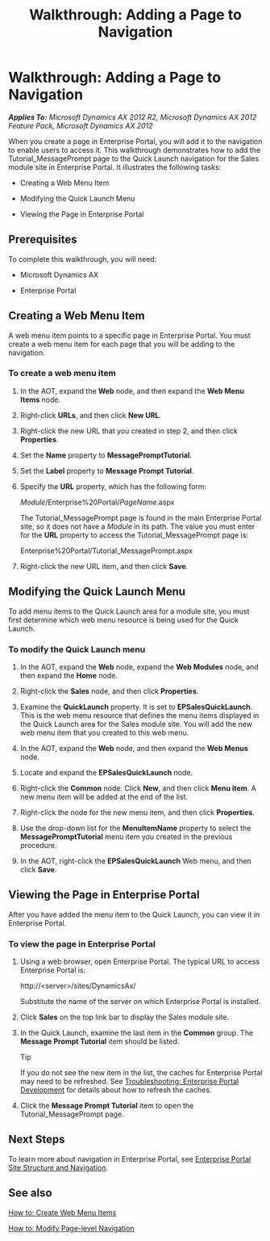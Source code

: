 ﻿---
title: 'Walkthrough: Adding a Page to Navigation'
TOCTitle: 'Walkthrough: Adding a Page to Navigation'
ms:assetid: bddd0978-688d-4edc-8dd0-c2888eadeed2
ms:mtpsurl: https://msdn.microsoft.com/en-us/library/Cc618510(v=AX.60)
ms:contentKeyID: 35246131
ms.date: 11/07/2012
mtps_version: v=AX.60
---

# Walkthrough: Adding a Page to Navigation 


_**Applies To:** Microsoft Dynamics AX 2012 R2, Microsoft Dynamics AX 2012 Feature Pack, Microsoft Dynamics AX 2012_

When you create a page in Enterprise Portal, you will add it to the navigation to enable users to access it. This walkthrough demonstrates how to add the Tutorial\_MessagePrompt page to the Quick Launch navigation for the Sales module site in Enterprise Portal. It illustrates the following tasks:

  - Creating a Web Menu Item

  - Modifying the Quick Launch Menu

  - Viewing the Page in Enterprise Portal

## Prerequisites

To complete this walkthrough, you will need:

  - Microsoft Dynamics AX

  - Enterprise Portal

## Creating a Web Menu Item

A web menu item points to a specific page in Enterprise Portal. You must create a web menu item for each page that you will be adding to the navigation.

### To create a web menu item

1.  In the AOT, expand the **Web** node, and then expand the **Web Menu Items** node.

2.  Right-click **URLs**, and then click **New URL**.

3.  Right-click the new URL that you created in step 2, and then click **Properties**.

4.  Set the **Name** property to **MessagePromptTutorial**.

5.  Set the **Label** property to **Message Prompt Tutorial**.

6.  Specify the **URL** property, which has the following form:
    
    *Module*/Enterprise%20Portal/*PageName*.aspx
    
    The Tutorial\_MessagePrompt page is found in the main Enterprise Portal site, so it does not have a *Module* in its path. The value you must enter for the **URL** property to access the Tutorial\_MessagePrompt page is:
    
    Enterprise%20Portal/Tutorial\_MessagePrompt.aspx

7.  Right-click the new URL item, and then click **Save**.

## Modifying the Quick Launch Menu

To add menu items to the Quick Launch area for a module site, you must first determine which web menu resource is being used for the Quick Launch.

### To modify the Quick Launch menu

1.  In the AOT, expand the **Web** node, expand the **Web Modules** node, and then expand the **Home** node.

2.  Right-click the **Sales** node, and then click **Properties**.

3.  Examine the **QuickLaunch** property. It is set to **EPSalesQuickLaunch**. This is the web menu resource that defines the menu items displayed in the Quick Launch area for the Sales module site. You will add the new web menu item that you created to this web menu.

4.  In the AOT, expand the **Web** node, and then expand the **Web Menus** node.

5.  Locate and expand the **EPSalesQuickLaunch** node.

6.  Right-click the **Common** node. Click **New**, and then click **Menu item**. A new menu item will be added at the end of the list.

7.  Right-click the node for the new menu item, and then click **Properties**.

8.  Use the drop-down list for the **MenuItemName** property to select the **MessagePromptTutorial** menu item you created in the previous procedure.

9.  In the AOT, right-click the **EPSalesQuickLaunch** Web menu, and then click **Save**.

## Viewing the Page in Enterprise Portal

After you have added the menu item to the Quick Launch, you can view it in Enterprise Portal.

### To view the page in Enterprise Portal

1.  Using a web browser, open Enterprise Portal. The typical URL to access Enterprise Portal is:
    
    http://\<server\>/sites/DynamicsAx/
    
    Substitute the name of the server on which Enterprise Portal is installed.

2.  Click **Sales** on the top link bar to display the Sales module site.

3.  In the Quick Launch, examine the last item in the **Common** group. The **Message Prompt Tutorial** item should be listed.
    

    > [!TIP]
    > <P>If you do not see the new item in the list, the caches for Enterprise Portal may need to be refreshed. See <A href="troubleshooting-enterprise-portal-development.md">Troubleshooting: Enterprise Portal Development</A> for details about how to refresh the caches.</P>



4.  Click the **Message Prompt Tutorial** item to open the Tutorial\_MessagePrompt page.

## Next Steps

To learn more about navigation in Enterprise Portal, see [Enterprise Portal Site Structure and Navigation](enterprise-portal-site-structure-and-navigation.md).

## See also

[How to: Create Web Menu Items](how-to-create-web-menu-items.md)

[How to: Modify Page-level Navigation](how-to-modify-page-level-navigation.md)

